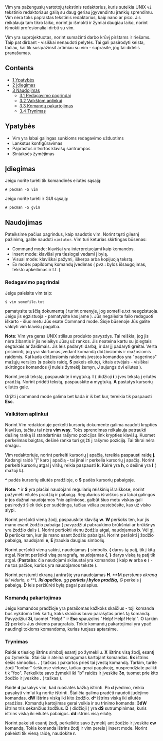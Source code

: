 Vim yra pažengusių vartotojų tekstinis redaktorius, kuris suteikia UNIX `vi` tekstinio redaktoriaus galią su daug geriau įgyvendintu įrankių sprendimu. Vim nėra toks paprastas tekstinis redaktorius, kaip nano ar pico. Jis reikalauja tam tikro laiko, norint jo išmokti ir žymiai daugiau laiko, norint išmokti profesionaliai dirbti su vim.

Vim yra suprojektuotas, norint sumažinti darbo krūvį pirštams ir riešams. Taip pat dirbant - visiškai nenaudoti pelytės. Tai gali pasirodyti keista, tačiau, kai tik susipažinsit artimiau su vim - suprasite, jog tai didelis pranašumas.

## Contents

*   [1 Ypatybės](#Ypatyb.C4.97s)
*   [2 Įdiegimas](#.C4.AEdiegimas)
*   [3 Naudojimas](#Naudojimas)
    *   [3.1 Redagavimo pagrindai](#Redagavimo_pagrindai)
    *   [3.2 Vaikštom aplinkui](#Vaik.C5.A1tom_aplinkui)
    *   [3.3 Komandų pakartojimas](#Komand.C5.B3_pakartojimas)
    *   [3.4 Trynimas](#Trynimas)

## Ypatybės

*   Vim yra labai galingas sunkioms redagavimo užduotims
*   Lankstus konfigūravimas
*   Paprastos ir tvirtos klavišų santrumpos
*   Sintaksės žymėjimas

## Įdiegimas

Jeigu norite turėti tik komandinės eilutės sąsają:

```
# pacman -S vim

```

Jeigu norite turėti ir GUI sąsają:

```
# pacman -S gvim

```

## Naudojimas

Pateiksime pačius pagrindus, kaip naudotis vim. Norint tęsti gilesnį pažinimą, galite naudoti `vimtutor`. Vim turi keturias skirtingas būsenas:

*   Command mode: klavišai yra interpretuojami kaip komandos.
*   Insert mode: klavišai yra tiesiogei vedami į bylą.
*   Visual mode: klaviškai pažymi, iškerpa arba kopijuoją tekstą.
*   Ex mode: papildomų komandų įvedimas ( pvz.: bylos išsaugojimas, teksto apkeitimas ir t.t. )

### Redagavimo pagrindai

Jeigu paleisite vim taip:

```
$ vim somefile.txt

```

pamatysite tuščią dokumentą ( turint omenyje, jog somefile.txt neegzistuoja. Jeigu jis egzistuoja - pamatysite kas jame ). Jūs negalėsite failo redaguoti iškarto - šiuo metu Jūs esate Command mode. Šioje būsenoje Jūs galite valdyti vim klavišų pagalba.

**Note:** Vim yra geras UNIX stiliaus produkto pavyzdys. Tai reiškia, jog jis nėra žibantis ir jis nelaikys Jūsų už rankos. Jis neateina kartu su įdiegtais segtukais ar žaidimais. Jis leis padaryti darbą, ir dar jį padaryti greitai. Verta prisiminti, jog yra skirtumas įvedant komandą didžiosiomis ir mažosiomis raidėmis. Kai kada didžiosiomis raidėmis įvestos komandos yra "pagerinos" mažųjų versijos (**s** pakeis raidę, **S** pakeis eilutę), kitais atvėjais - visiškai skirtingos komandos (**j** nuleis žymeklį žemyn, **J** sujungs dvi eilutes ).

Norint įvesti tekstą, paspauskite **i** mygtuką. **I** ( didžioji **i** ) įves tekstą į eilutės pradžią. Norint pridėti tekstą, paspauskite **a** mygtuką. **A** pastatys kursorių eilutės gale.

Grįžti į command mode galima bet kada ir iš bet kur, tereikia tik paspausti **Esc**.

### Vaikštom aplinkui

Norint Vim redaktoriuje perkelti kursorių dokumente galima naudoti krypties klavišus, tačiau tai nėra **vim way**. Toks sprendimas reikalauja patraukti dešinę ranką iš standartinės rašymo pozicijos link krypties klavišų. Kuomet perkelimas baigtas, dešinė ranka turi grįžti į rašymo poziciją. Tai tikrai nėra smagu..

Vim redaktoriuje, norint perkelti kursorių į apačią, tereikia paspausti raidę **j**. Kadangi raidė "j" karo į apačią - tai jinai ir perkelia kursorių į apačią. Norint perkelti kursorių atgal į viršų, reikia paspausti **k**. Kairė yra **h**, o dešinė yra **l** ( mažoji **L**).

**^** padės kursorių eilutės pradžioje, o **$** padės kursorių pabaigoje.

**Note:** **^** ir **$** yra plačiai naudojami reguliarių reiškinių išraiškose, norint pažymėti eilutės pradžią ir pabaigą. Reguliarios išraiškos yra labai galingos ir jos dažnai naudojamos *nix aplinkose, galbūt šiuo metu viskas gali pasirodyti šiek tiek per sudėtinga, tačiau vėliau pastebėsite, kas už visko slypi.

Norint peršokti vieną žodį, paspauskite klavišą **w**. **W** peršoks ten, kur jis mano esant žodžio pabaiga ( pavyzdžiui pabraukimo brūkšniai ar brūkšnys yra žodžio dalis ). Norint peršokti vienu žodžiu atgal, naudojamas **b**. Vėl gi, **B** peršoks ten, kur jis mano esant žodžio pabaigai. Norint peršokti į žodžio pabaigą, naudojami **e**, **E** įtraukia daugiau simbolių.

Norint peršokti vieną sakinį, naudojamas **(** simbolis. **(** darys tą patį, tik į kitą atgal. Norint peršokti visą paragrafą, naudojamas **{**, **}** darys viską tą patį tik atgal. (**Pastaba**: čia naudojami skliaustai yra komandos ( kaip **w** arba **e** ) - ne tos pačios, kurios yra naudojamos tekste ).

Norint perstumti ekraną į antraštę yra naudojamas **H**. **M *perstums ekraną iki vidurio, o* ***L **iki apačios.** gg **perkels į bylos pradžią,** G* perkels į pabaigą. **<ctrl>D** leis peržiūrėti bylą pagal puslapius.

### Komandų pakartojimas

Jeigu komandos pradžioje yra parašomas kažkoks skaičius - toji komanda bus vykdoma tiek kartų, koks skaičius buvo parašytas prieš tą komandą. Pavyzdžiui **3i**, tuomet "Help! " ir **Esc** spauzdins "Help! Help! Help!". O tarkim **2}** perkels Jus dviems paragrafais. Tokie komandų pakartojimai yra ypač naudingi tokioms komandoms, kurias tuojaus aptarsime.

### Trynimas

Raidė **x** tiesiog ištrins simbolį esantį po žymekliu. **X** ištrins visą žodį, esantį po žymekliu. Štai čia ir ateina smagumas kartojant komandas. **6x** ištrins šešis simbolius. **.** ( taškas ) pakartos prieš tai įvestą komandą. Tarkim, turite žodį "foobar" šešiuose vietose, tačiau gerai pagalvoję, nusprendžiate palikti tik "foo". Perkelkite savo žymekli iki "b" raidės ir įveskite **3x**, tuomet prie kito žodžio ir įveskite **.** ( taškas ).

Raidė **d** pasakys vim, kad ruošiatės kažką ištrinti. Po **d** įvedimo, reikia pasakyti vim'ui ką norite ištrinti. Štai čia galima pradėti naudoti judėjimo komandas. **dW** ištrins viską iki kito žodžio. **d^** ištrins viską iki eilutės pradžios. Komandų kartojimas gerai veikia ir su trinimo komanda: **3dW** ištrins tris sekančius žodžius. **D** ( didžioji ) yra **d$** sutrumpinimas, kuris ištrins viską iki eilutės pabaigos. **dd** ištrins visą eilutę.

Norint pakeisti esantį žodį, perkelkite savo žymeklį ant žodžio ir įveskite **cw** komandą. Tokia komanda ištrins žodį ir vim pereis į insert mode. Norint pakeisti tik vieną raidę, naudokite **r**.